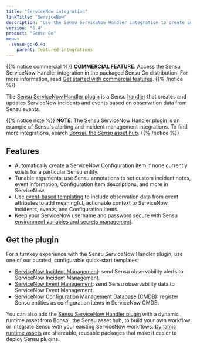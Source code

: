 ```yaml
---
title: "ServiceNow integration"
linkTitle: "ServiceNow"
description: "Use the Sensu ServiceNow Handler integration to create and update ServiceNow incidents and events based on observation data from Sensu Go events."
version: "6.4"
product: "Sensu Go"
menu: 
  sensu-go-6.4:
    parent: featured-integrations
---
```


{{% notice commercial %}}
**COMMERCIAL FEATURE**: Access the Sensu ServiceNow Handler integration in the packaged Sensu Go distribution.
For more information, read [Get started with commercial features](../../../commercial/).
{{% /notice %}}

The [Sensu ServiceNow Handler plugin][4] is a Sensu [handler][1] that creates and updates ServiceNow incidents and events based on observation data from Sensu events.

{{% notice note %}}
**NOTE**: The Sensu ServiceNow Handler plugin is an example of Sensu's alerting and incident management integrations.
To find more integrations, search [Bonsai, the Sensu asset hub](https://bonsai.sensu.io/).
{{% /notice %}}

## Features

- Automatically create a ServiceNow Configuration Item if none currently exists for a particular Sensu entity.
- Tunable arguments: use Sensu annotations to set custom incident notes, event information, Configuration Item descriptions, and more in ServiceNow.
- Use [event-based templating][2] to include observation data from event attributes to add meaningful, actionable context to ServiceNow incidents, events, and Configuration Items.
- Keep your ServiceNow username and password secure with Sensu [environment variables and secrets management][9].

## Get the plugin

For a turnkey experience with the Sensu ServiceNow Handler plugin, use one of our curated, configurable quick-start templates:

- [ServiceNow Incident Management][7]: send Sensu observability alerts to ServiceNow Incident Management.
- [ServiceNow Event Management][3]: send Sensu observability data to ServiceNow Event Management.
- [ServiceNow Configuration Management Database (CMDB)][8]: register Sensu entities as configuration items in ServiceNow CMDB.

You can also add the [Sensu ServiceNow Handler plugin][4] with a dynamic runtime asset from Bonsai, the Sensu asset hub, to build your own workflow or integrate Sensu with your existing ServiceNow workflows.
[Dynamic runtime assets][5] are shareable, reusable packages that make it easier to deploy Sensu plugins.


[1]: ../../../observability-pipeline/observe-process/handlers/
[2]: ../../../observability-pipeline/observe-process/handler-templates/
[3]: https://github.com/sensu/catalog/blob/docs-archive/integrations/servicenow/servicenow-events.yaml
[4]: https://bonsai.sensu.io/assets/sensu/sensu-servicenow-handler
[5]: ../../assets/
[7]: https://github.com/sensu/catalog/blob/docs-archive/integrations/servicenow/servicenow-incident.yaml
[8]: https://github.com/sensu/catalog/blob/docs-archive/integrations/servicenow/servicenow-cmdb.yaml
[9]: ../../../operations/manage-secrets/
